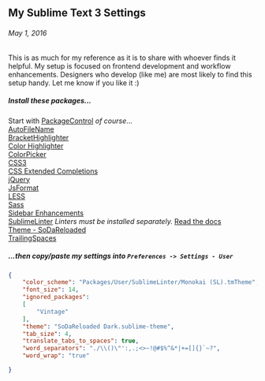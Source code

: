 ## My Sublime Text 3 Settings
###### May 1, 2016

This is as much for my reference as it is to share with whoever finds it helpful. My setup is focused on frontend development and workflow enhancements. Designers who develop (like me) are most likely to find this setup handy. Let me know if you like it :)

##### Install these packages...

Start with [PackageControl](https://packagecontrol.io/installation) _of course_...  
[Auto​File​Name](https://packagecontrol.io/packages/AutoFileName)  
[BracketHighlighter](https://packagecontrol.io/packages/BracketHighlighter)  
[Color Highlighter](https://packagecontrol.io/packages/Color%20Highlighter)  
[Color​Picker](https://packagecontrol.io/packages/ColorPicker)  
[CSS3](https://packagecontrol.io/packages/CSS3)  
[CSS Extended Completions](https://packagecontrol.io/packages/CSS%20Extended%20Completions)  
[j​Query](https://packagecontrol.io/packages/jQuery)  
[JsFormat](https://packagecontrol.io/packages/JsFormat)  
[LESS](https://packagecontrol.io/packages/LESS)  
[Sass](https://packagecontrol.io/packages/Sass)  
[Sidebar Enhancements](https://packagecontrol.io/packages/SideBarEnhancements)  
[SublimeLinter](https://packagecontrol.io/packages/SublimeLinter) _Linters must be installed separately._ [Read the docs](https://sublimelinter.readthedocs.io/en/latest/)  
[Theme - SoDaReloaded](https://packagecontrol.io/packages/Theme%20-%20SoDaReloaded)  
[TrailingSpaces](https://packagecontrol.io/packages/TrailingSpaces)

##### ...then copy/paste my settings into `Preferences -> Settings - User`

```json
{
    "color_scheme": "Packages/User/SublimeLinter/Monokai (SL).tmTheme",
    "font_size": 14,
    "ignored_packages":
    [
        "Vintage"
    ],
    "theme": "SoDaReloaded Dark.sublime-theme",
    "tab_size": 4,
    "translate_tabs_to_spaces": true,
    "word_separators": "./\\()\"':,.;<>~!@#$%^&*|+=[]{}`~?",
    "word_wrap": "true"

}
```